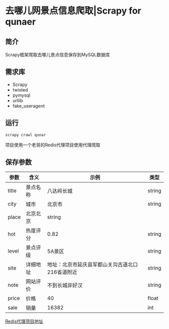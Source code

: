 # 去哪儿网景点信息爬取|Scrapy for qunaer

## 简介

Scrapy框架爬取去哪儿景点信息保存到MySQL数据库

## 需求库

- Scrapy
- twisted
- pymysql
- urllib
- fake_useragent

## 运行

    scrapy crawl qunar

项目使用一个老哥的Redis代理项目使用代理爬取

## 保存参数

参数|含义|示例|类型
---|---|---|---
title|景点名称|八达岭长城|string
city|城市|北京市|string
place|北京北京|string
hot|热度评分|0.82|string
level|景点评级|5A景区|string
site|详细地址|地址：北京市延庆县军都山关沟古道北口216省道附近|string
note|网站评价|不到长城非好汉|string
price|价格|40|float
sale|销量|16382|int

[Redis代理项目地址](https://github.com/jhao104/proxy_pool)
